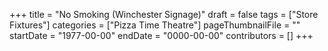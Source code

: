 +++
title = "No Smoking (Winchester Signage)"
draft = false
tags = ["Store Fixtures"]
categories = ["Pizza Time Theatre"]
pageThumbnailFile = ""
startDate = "1977-00-00"
endDate = "0000-00-00"
contributors = []
+++
